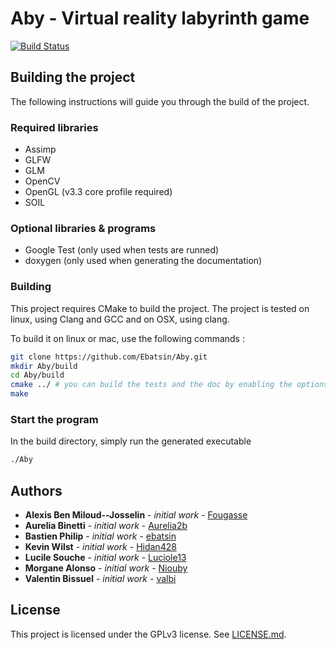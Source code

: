# Aby - Virtual reality labyrinth game

[![Build Status](https://travis-ci.org/Ebatsin/Aby.svg)](https://travis-ci.org/Ebatsin/Aby)

## Building the project

The following instructions will guide you through the build of the project.

### Required libraries

- Assimp
- GLFW
- GLM
- OpenCV
- OpenGL (v3.3 core profile required)
- SOIL

### Optional libraries & programs

- Google Test (only used when tests are runned)
- doxygen (only used when generating the documentation)

### Building

This project requires CMake to build the project. The project is tested on linux, using Clang and GCC and on OSX, using clang.

To build it on linux or mac, use the following commands : 

```bash
git clone https://github.com/Ebatsin/Aby.git
mkdir Aby/build
cd Aby/build
cmake ../ # you can build the tests and the doc by enabling the options
make
```

### Start the program

In the build directory, simply run the generated executable

```bash
./Aby
```



## Authors

* **Alexis Ben Miloud--Josselin** - *initial work* - [Fougasse](https://github.com/Fougasse)
* **Aurelia Binetti** - *initial work* - [Aurelia2b](https://github.com/Aurelia2b)
* **Bastien Philip** - *initial work* - [ebatsin](https://github.com/ebatsin)
* **Kevin Wilst** - *initial work* - [Hidan428](https://github.com/Hidan428)
* **Lucile Souche** - *initial work* - [Luciole13](https://github.com/Luciole13)
* **Morgane Alonso** - *initial work* - [Niouby](https://github.com/niouby)
* **Valentin Bissuel** - *initial work* - [valbi](https://github.com/valbi)

## License

This project is licensed under the GPLv3 license. See [LICENSE.md](https://github.com/Ebatsin/Aby/blob/master/LICENSE).
